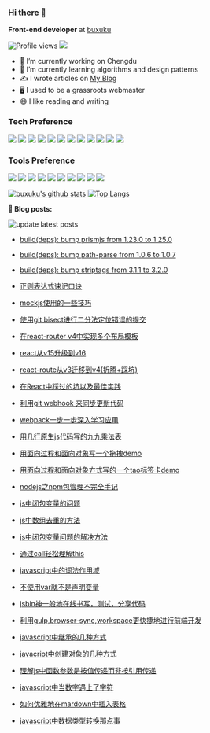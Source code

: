 ### Hi there 👋

**Front-end developer** at  [buxuku](https://github.com/buxuku)

![Profile views](https://gpvc.arturio.dev/buxuku)  <img src="https://img.shields.io/github/followers/buxuku?label=Follow" style=" float:left, margin-right:10px" />

- 🔭 I’m currently working on Chengdu
- 🌱 I’m currently learning algorithms and design patterns
- ✍️  I wrote articles on <a href="https://blog.linxiaodong.com" target="_blank">My Blog</a>
- 🖥 I used to be a grassroots webmaster
- 😄 I like reading and writing


### Tech Preference

<img src="https://img.shields.io/badge/-HTML5-E34F26?style=flat&logo=html5&logoColor=white"> <img src="https://img.shields.io/badge/-CSS3-1572B6?style=flat&logo=css3&logoColor=white">
<img src="https://img.shields.io/badge/-JavaScript-eed718?style=flat&logo=javascript&logoColor=ffffff">
<img src="https://img.shields.io/badge/-React-000000?style=flat&logo=react&logoColor=00c8ff">
<img src="https://img.shields.io/badge/-MongoDB-4DB33D?style=flat&logo=mongodb&logoColor=FFFFFF">
<img src="https://img.shields.io/badge/-GraphQL-e535ab?style=flat&logo=graphql&logoColor=FFFFFF">
<img src="https://img.shields.io/badge/-MySQL-F29111?style=flat&logo=mysql&logoColor=FFFFFF">
<img src="https://img.shields.io/badge/-Express.js-787878?style=flat">
<img src="https://img.shields.io/badge/-Node.js-3C873A?style=flat&logo=Node.js&logoColor=white">
<img src="https://img.shields.io/badge/-php-777bb4?style=flat&logo=php&logoColor=white">
<img src="https://img.shields.io/badge/-python-3776ab?style=flat&logo=python&logoColor=white">
<img src="http://img.shields.io/badge/-Redis-dc382d?style=flat&logo=Redis&logoColor=white">


### Tools Preference

<img src="http://img.shields.io/badge/-Google%20Cloud%20Platform-4285F4?style=flat&logo=google%20cloud&logoColor=white"> <img src="http://img.shields.io/badge/-Git-F1502F?style=flat&logo=git&logoColor=FFFFFF">
<img src="http://img.shields.io/badge/-Github-000000?style=flat&logo=github&logoColor=FFFFFF">
<img src="http://img.shields.io/badge/-VS%20Code-007ACC?style=flat&logo=visual%20studio%20code&logoColor=white">
<img src="http://img.shields.io/badge/-webstorm-000000?style=flat&logo=webstorm&=white">
<img src="http://img.shields.io/badge/-Linux-fcc624?style=flat&logo=Linux&logoColor=white">
<img src="http://img.shields.io/badge/-NGINX-269539?style=flat&logo=NGINX&logoColor=white">
<img src="http://img.shields.io/badge/-docker-2496ed?style=flat&logo=docker&logoColor=white">
<img src="http://img.shields.io/badge/-Jenkins-d24939?style=flat&logo=Jenkins&logoColor=white">
<img src="http://img.shields.io/badge/-Vim-019733?style=flat&logo=Vim&logoColor=white">

[![buxuku's github stats](https://github-readme-stats.vercel.app/api?username=buxuku&count_private=true&include_all_commits=true)](https://github.com/buxuku/)
[![Top Langs](https://github-readme-stats.vercel.app/api/top-langs/?username=buxuku&hide=php&layout=compact)](https://github.com/buxuku)

**📝 Blog posts:**

![update latest posts](https://github.com/buxuku/buxuku/workflows/update%20latest%20posts/badge.svg)


- [build(deps): bump prismjs from 1.23.0 to 1.25.0](https://github.com/buxuku/buxuku.github.io/pull/67)

- [build(deps): bump path-parse from 1.0.6 to 1.0.7](https://github.com/buxuku/buxuku.github.io/pull/66)

- [build(deps): bump striptags from 3.1.1 to 3.2.0](https://github.com/buxuku/buxuku.github.io/pull/64)

- [正则表达式速记口诀](https://github.com/buxuku/buxuku.github.io/issues/61)

- [mockjs使用的一些技巧](https://github.com/buxuku/buxuku.github.io/issues/60)

- [使用git bisect进行二分法定位错误的提交](https://github.com/buxuku/buxuku.github.io/issues/59)

- [在react-router v4中实现多个布局模板](https://github.com/buxuku/buxuku.github.io/issues/58)

- [react从v15升级到v16](https://github.com/buxuku/buxuku.github.io/issues/57)

- [react-route从v3迁移到v4(折腾+踩坑)](https://github.com/buxuku/buxuku.github.io/issues/56)

- [在React中踩过的坑以及最佳实践](https://github.com/buxuku/buxuku.github.io/issues/55)

- [利用git webhook 来同步更新代码](https://github.com/buxuku/buxuku.github.io/issues/54)

- [webpack一步一步深入学习应用](https://github.com/buxuku/buxuku.github.io/issues/53)

- [用几行原生js代码写的九九乘法表](https://github.com/buxuku/buxuku.github.io/issues/52)

- [用面向过程和面向对象写一个拖拽demo](https://github.com/buxuku/buxuku.github.io/issues/51)

- [用面向过程和面向对象方式写的一个tao标签卡demo](https://github.com/buxuku/buxuku.github.io/issues/50)

- [nodejs之npm包管理不完全手记](https://github.com/buxuku/buxuku.github.io/issues/49)

- [js中闭包变量的问题](https://github.com/buxuku/buxuku.github.io/issues/48)

- [js中数组去重的方法](https://github.com/buxuku/buxuku.github.io/issues/47)

- [js中闭包变量问题的解决方法](https://github.com/buxuku/buxuku.github.io/issues/46)

- [通过call轻松理解this](https://github.com/buxuku/buxuku.github.io/issues/45)

- [javascript中的词法作用域](https://github.com/buxuku/buxuku.github.io/issues/44)

- [不使用var就不是声明变量](https://github.com/buxuku/buxuku.github.io/issues/43)

- [jsbin神一般地在线书写，测试，分享代码](https://github.com/buxuku/buxuku.github.io/issues/42)

- [利用gulp,browser-sync,workspace更快捷地进行前端开发](https://github.com/buxuku/buxuku.github.io/issues/41)

- [javascript中继承的几种方式](https://github.com/buxuku/buxuku.github.io/issues/40)

- [javacript中创建对象的几种方式](https://github.com/buxuku/buxuku.github.io/issues/39)

- [理解js中函数参数是按值传递而非按引用传递](https://github.com/buxuku/buxuku.github.io/issues/38)

- [javascript中当数字遇上了字符](https://github.com/buxuku/buxuku.github.io/issues/37)

- [如何优雅地在mardown中插入表格](https://github.com/buxuku/buxuku.github.io/issues/36)

- [javascript中数据类型转换那点事](https://github.com/buxuku/buxuku.github.io/issues/35)


